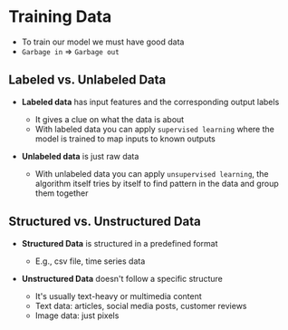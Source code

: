 # Training Data

- To train our model we must have good data
- `Garbage in` => `Garbage out`

## Labeled vs. Unlabeled Data

- **Labeled data** has input features and the corresponding output labels
  - It gives a clue on what the data is about
  - With labeled data you can apply `supervised learning` where the model is trained to map inputs to known outputs

- **Unlabeled data** is just raw data
  - With unlabeled data you can apply `unsupervised learning`, the algorithm itself tries by itself to find pattern in the data and group them together

## Structured vs. Unstructured Data

- **Structured Data** is structured in a predefined format
  - E.g., csv file, time series data

- **Unstructured Data** doesn't follow a specific structure
  - It's usually text-heavy or multimedia content
  - Text data: articles, social media posts, customer reviews
  - Image data: just pixels
